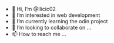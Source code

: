 - 👋 Hi, I’m @Ilicic02
- 👀 I’m interested in web development
- 🌱 I’m currently learning the odin project
- 💞️ I’m looking to collaborate on ...
- 📫 How to reach me ...

<!---
Ilicic02/Ilicic02 is a ✨ special ✨ repository because its `README.md` (this file) appears on your GitHub profile.
You can click the Preview link to take a look at your changes.
--->
